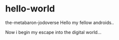 # hello-world
the-metabaron-jodoverse 
Hello my fellow androids..

Now i begin my escape into the digital world...
